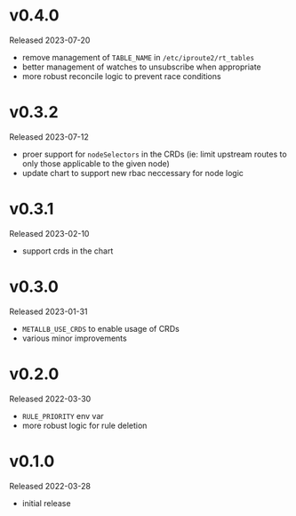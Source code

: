 # v0.4.0

Released 2023-07-20

- remove management of `TABLE_NAME` in `/etc/iproute2/rt_tables`
- better management of watches to unsubscribe when appropriate
- more robust reconcile logic to prevent race conditions

# v0.3.2

Released 2023-07-12

- proer support for `nodeSelectors` in the CRDs (ie: limit upstream routes to
  only those applicable to the given node)
- update chart to support new rbac neccessary for node logic

# v0.3.1

Released 2023-02-10

- support crds in the chart

# v0.3.0

Released 2023-01-31

- `METALLB_USE_CRDS` to enable usage of CRDs
- various minor improvements

# v0.2.0

Released 2022-03-30

- `RULE_PRIORITY` env var
- more robust logic for rule deletion

# v0.1.0

Released 2022-03-28

- initial release

